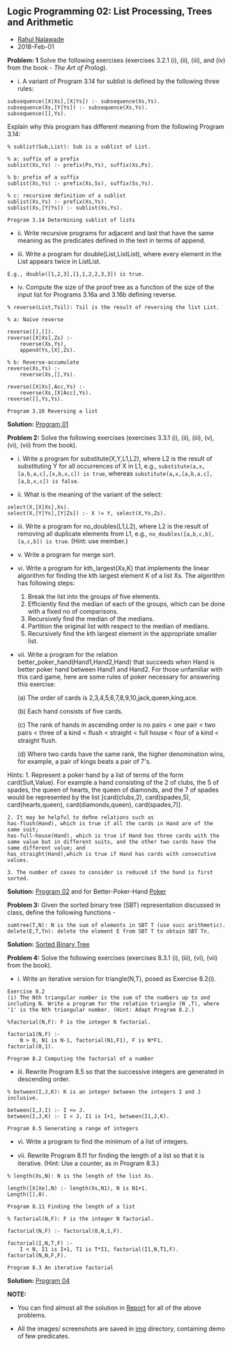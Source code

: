 ## Logic Programming 02: List Processing, Trees and Arithmetic

- [Rahul Nalawade](https://github.com/rahul1947)
- 2018-Feb-01 

**Problem: 1** Solve the following exercises (exercises 3.2.1 (i), (ii), (iii), and (iv) from the book - *The Art of Prolog*).

- i. A variant of Program 3.14 for sublist is defined by the following three rules: 
```
subsequence([X|Xs],[X|Ys]) :-­ subsequence(Xs,Ys). 
subsequence(Xs,[Y|Ys]) :­- subsequence(Xs,Ys). 
subsequence([],Ys). 
```
Explain why this program has different meaning from the following Program 3.14: 
```
% sublist(Sub,List): Sub is a sublist of List.

% a: suffix of a prefix
sublist(Xs,Ys) :- prefix(Ps,Ys), suffix(Xs,Ps).

% b: prefix of a suffix 
sublist(Xs,Ys) :- prefix(Xs,Ss), suffix(Ss,Ys).

% c: recursive definition of a sublist
sublist(Xs,Ys) :- prefix(Xs,Ys).
sublist(Xs,[Y|Ys]) :- sublist(Xs,Ys).

Program 3.14 Determining sublist of lists
```

- ii. Write recursive programs for adjacent and last that have the same meaning as the predicates defined in the text in terms of append. 

- iii. Write a program for double(List,ListList), where every element in the List appears twice in ListList. 

`E.g., double([1,2,3],[1,1,2,2,3,3]) is true.`

- iv. Compute the size of the proof tree as a function of the size of the input list for Programs 3.16a and 3.16b defining reverse. 
```
% reverse(List,Tsil): Tsil is the result of reversing the list List.

% a: Naive reverse

reverse([],[]).
reverse([X|Xs],Zs) :- 
	reverse(Xs,Ys), 
	append(Ys,[X],Zs).

% b: Reverse-accumulate
reverse(Xs,Ys) :- 
	reverse(Xs,[],Ys).

reverse([X|Xs],Acc,Ys) :- 
	reverse(Xs,[X|Acc],Ys).
reverse([],Ys,Ys).

Program 3.16 Reversing a list
```

**Solution:** [Program 01](https://github.com/rahul1947/Logic-Programming/blob/master/LP02-List-Processing-Trees-and-Arithmetic/a02q01.pl)

**Problem 2:** Solve the following exercises (exercises 3.3.1 (i), (ii), (iii), (v), (vi), (vii) from the book).

- i. Write a program for substitute(X,Y,L1,L2), where L2 is the result of substituting Y for all occurrences of X in L1, e.g.,
`substitute(a,x,[a,b,a,c],[x,b,x,c]) is true`, whereas `substitute(a,x,[a,b,a,c],[a,b,x,c]) is false`.

- ii. What is the meaning of the variant of the select: 
```
select(X,[X|Xs],Xs).
select(X,[Y|Ys],[Y|Zs]) :- X != Y, select(X,Ys,Zs).
```

- iii. Write a program for no_doubles(L1,L2), where L2 is the result of removing all duplicate elements from L1, e.g.,
`no_doubles([a,b,c,b],[a,c,b]) is true`. (Hint: use member.)

- v. Write a program for merge sort.

- vi. Write a program for kth_largest(Xs,K) that implements the linear algorithm for finding the kth largest element K of a list Xs. The algorithm has following steps:

   1. Break the list into the groups of five elements. 
   2. Efficiently find the median of each of the groups, which can be done with a fixed no of comparisons.
   3. Recursively find the median of the medians.
   4. Partition the original list with respect to the median of medians.
   5. Recursively find the kth largest element in the appropriate smaller list.

- vii. Write a program for the relation better_poker_hand(Hand1,Hand2,Hand) that succeeds when Hand is better poker hand between Hand1 and Hand2. For those unfamiliar with this card game, here are some rules of poker necessary for answering this exercise:

	(a) The order of cards is 2,3,4,5,6,7,8,9,10,jack,queen,king,ace.

	(b) Each hand consists of five cards.

	(c) The rank of hands in ascending order is no pairs < one pair < two pairs < three of a kind < ﬂush < straight < full house < four of a kind < straight flush.

	(d) Where two cards have the same rank, the higher denomination wins, for example, a pair of kings beats a pair of 7's.

Hints: 
	1. Represent a poker hand by a list of terms of the form card(Suit,Value). For example a hand consisting of the 2 of clubs, the 5 of spades, the queen of hearts, the queen of diamonds, and the 7 of spades would be represented by the list [card(clubs,2), card(spades,5), card(hearts,queen), card(diamonds,queen), card(spades,7)]. 

	2. It may be helpful to deﬁne relations such as 
	has-flush(Hand), which is true if all the cards in Hand are of the same suit; 
	has-full-house(Hand), which is true if Hand has three cards with the same value but in different suits, and the other two cards have the same different value; and 
	has_straight(Hand),which is true if Hand has cards with consecutive values.  

	3. The number of cases to consider is reduced if the hand is first sorted.

**Solution:** [Program 02](https://github.com/rahul1947/Logic-Programming/blob/master/LP02-List-Processing-Trees-and-Arithmetic/a02q02.pl) and for Better-Poker-Hand [Poker](https://github.com/rahul1947/Logic-Programming/blob/master/LP02-List-Processing-Trees-and-Arithmetic/pokerA2.pl)


**Problem 3:** Given the sorted binary tree (SBT) representation discussed in class, define the following functions - 
```
sumtree(T,N): N is the sum of elements in SBT T (use succ arithmetic).
delete(E,T,Tn): delete the element E from SBT T to obtain SBT Tn.
```

**Solution:** [Sorted Binary Tree](https://github.com/rahul1947/Logic-Programming/blob/master/LP02-List-Processing-Trees-and-Arithmetic/a02q03.pl)


**Problem 4:** Solve the following exercises (exercises 8.3.1 (i), (iii), (vi), (vii) from the book).

- i. Write an iterative version for triangle(N,T), posed as Exercise 8.2(i).
```
Exercise 8.2
(i) The Nth triangular number is the sum of the numbers up to and including N. Write a program for the relation triangle (N ,T), where '1' is the Nth triangular number. (Hint: Adapt Program 8.2.)

%factorial(N,F): F is the integer N factorial.

factoria1(N,F) :-
	N > 0, N1 is N-1, factorial(N1,F1), F is N*F1.
factorial(0,1). 

Program 8.2 Computing the factorial of a number 
```

- iii. Rewrite Program 8.5 so that the successive integers are generated in descending order.
```
% between(I,J,K): K is an integer between the integers I and J inclusive.

between(I,J,I) :- I <= J.
between(I,J,K) :- I < J, I1 is I+1, between(I1,J,K).

Program 8.5 Generating a range of integers
```

- vi. Write a program to find the minimum of a list of integers.

- vii. Rewrite Program 8.11 for ﬁnding the length of a list so that it is iterative. (Hint: Use a counter, as in Program 8.3.)
```
% length(Xs,N): N is the length of the list Xs. 

length([X|Xe],N) :- length(Xs,N1), N is N1+1.
Length([],0).

Program 8.11 Finding the length of a list

% factorial(N,F): F is the integer N factorial.

factorial(N,F) :- factorial(0,N,1,F).

factorial(I,N,T,F) :- 
	I < N, I1 is I+1, T1 is T*I1, factorial(I1,N,T1,F).
factorial(N,N,F,F).

Program 8.3 An iterative factorial
```

**Solution:** [Program 04](https://github.com/rahul1947/Logic-Programming/blob/master/LP02-List-Processing-Trees-and-Arithmetic/a02q04.pl)


**NOTE:**
- You can find almost all the solution in [Report](https://github.com/rahul1947/Logic-Programming/blob/master/LP02-List-Processing-Trees-and-Arithmetic/CS6374-HW03-rsn170330.pdf) for all of the above problems. 

- All the images/ screenshots are saved in [img](https://github.com/rahul1947/Logic-Programming/tree/master/LP02-List-Processing-Trees-and-Arithmetic/img) directory, containing demo of few predicates.

